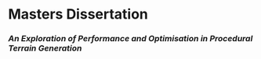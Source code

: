# Masters Dissertation
### _An Exploration of Performance and Optimisation in Procedural Terrain Generation_
